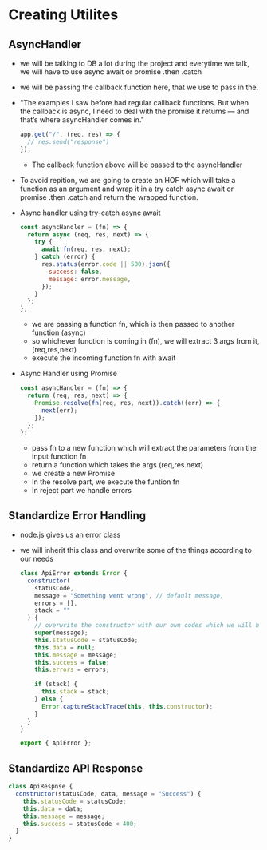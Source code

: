 # Creating Utilites

## AsyncHandler

- we will be talking to DB a lot during the project and everytime we talk, we will have to use async await or promise .then .catch
- we will be passing the callback function here, that we use to pass in the.

- "The examples I saw before had regular callback functions. But when the callback is async, I need to deal with the promise it returns — and that’s where asyncHandler comes in."

  ```javascript
  app.get("/", (req, res) => {
    // res.send("response")
  });
  ```

  - The callback function above will be passed to the asyncHandler

- To avoid repition, we are going to create an HOF which will take a function as an argument and wrap it in a try catch async await or promise .then .catch and return the wrapped function.

- Async handler using try-catch async await

  ```javascript
  const asyncHandler = (fn) => {
    return async (req, res, next) => {
      try {
        await fn(req, res, next);
      } catch (error) {
        res.status(error.code || 500).json({
          success: false,
          message: error.message,
        });
      }
    };
  };
  ```

  - we are passing a function fn, which is then passed to another function (async)
  - so whichever function is coming in (fn), we will extract 3 args from it, (req,res,next)
  - execute the incoming function fn with await

- Async Handler using Promise

  ```javascript
  const asyncHandler = (fn) => {
    return (req, res, next) => {
      Promise.resolve(fn(req, res, next)).catch((err) => {
        next(err);
      });
    };
  };
  ```

  - pass fn to a new function which will extract the parameters from the input function fn
  - return a function which takes the args (req,res.next)
  - we create a new Promise
  - In the resolve part, we execute the funtion fn
  - In reject part we handle errors

## Standardize Error Handling

- node.js gives us an error class
- we will inherit this class and overwrite some of the things according to our needs

  ```javascript
  class ApiError extends Error {
    constructor(
      statusCode,
      message = "Something went wrong", // default message,
      errors = [],
      stack = ""
    ) {
      // overwrite the constructor with our own codes which we will hanldle errors during the code
      super(message);
      this.statusCode = statusCode;
      this.data = null;
      this.message = message;
      this.success = false;
      this.errors = errors;

      if (stack) {
        this.stack = stack;
      } else {
        Error.captureStackTrace(this, this.constructor);
      }
    }
  }

  export { ApiError };
  ```

## Standardize API Response

```javascript
class ApiRespnse {
  constructor(statusCode, data, message = "Success") {
    this.statusCode = statusCode;
    this.data = data;
    this.message = message;
    this.success = statusCode < 400;
  }
}
```
